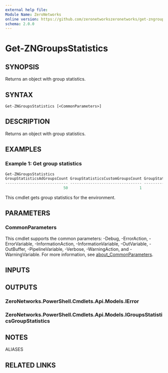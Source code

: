 ```yaml
---
external help file:
Module Name: ZeroNetworks
online version: https://github.com/zeronetworkszeronetworks/get-zngroupsstatistics
schema: 2.0.0
---
```


# Get-ZNGroupsStatistics

## SYNOPSIS
Returns an object with group statistics.

## SYNTAX

```
Get-ZNGroupsStatistics [<CommonParameters>]
```

## DESCRIPTION
Returns an object with group statistics.

## EXAMPLES

### Example 1: Get group statistics
```powershell
Get-ZNGroupsStatistics
GroupStatisticsAdGroupsCount GroupStatisticsCustomGroupsCount GroupStatisticsProtectionPoliciesCount
---------------------------- -------------------------------- --------------------------------------
                          50                                1                                      0
```

This cmdlet gets group statistics for the environment.

## PARAMETERS

### CommonParameters
This cmdlet supports the common parameters: -Debug, -ErrorAction, -ErrorVariable, -InformationAction, -InformationVariable, -OutVariable, -OutBuffer, -PipelineVariable, -Verbose, -WarningAction, and -WarningVariable. For more information, see [about_CommonParameters](http://go.microsoft.com/fwlink/?LinkID=113216).

## INPUTS

## OUTPUTS

### ZeroNetworks.PowerShell.Cmdlets.Api.Models.IError

### ZeroNetworks.PowerShell.Cmdlets.Api.Models.IGroupsStatisticsGroupStatistics

## NOTES

ALIASES

## RELATED LINKS

